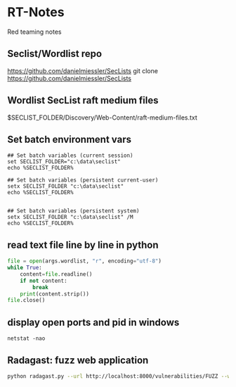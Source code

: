 # RT-Notes
Red teaming notes


## Seclist/Wordlist repo
https://github.com/danielmiessler/SecLists
git clone https://github.com/danielmiessler/SecLists


## Wordlist SecList raft medium files
$SECLIST_FOLDER/Discovery/Web-Content/raft-medium-files.txt

## Set batch environment vars
```batch
## Set batch variables (current session)
set SECLIST_FOLDER="c:\data\seclist"
echo %SECLIST_FOLDER%

## Set batch variables (persistent current-user)
setx SECLIST_FOLDER "c:\data\seclist"
echo %SECLIST_FOLDER%


## Set batch variables (persistent system)
setx SECLIST_FOLDER "c:\data\seclist" /M
echo %SECLIST_FOLDER%
```

## read text file line by line in python
```python
file = open(args.wordlist, "r", encoding="utf-8")
while True:
	content=file.readline()
	if not content:
		break
	print(content.strip())
file.close()
```

## display open ports and pid in windows
```batch
netstat -nao
```

## Radagast: fuzz web application
```bash
python radagast.py --url http://localhost:8000/vulnerabilities/FUZZ --wordlist wordlist.txt --ic 200 --timeout 1
```
